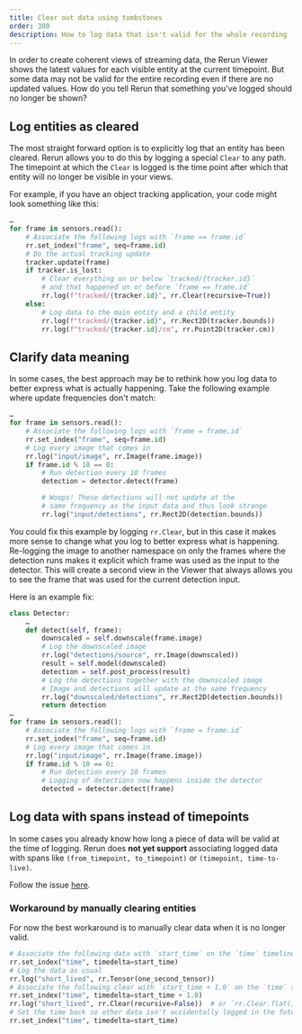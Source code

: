 ```yaml
---
title: Clear out data using tombstones
order: 300
description: How to log data that isn't valid for the whole recording
---
```

In order to create coherent views of streaming data, the Rerun Viewer shows the latest values for each visible entity at the current timepoint. But some data may not be valid for the entire recording even if there are no updated values. How do you tell Rerun that something you've logged should no longer be shown?

## Log entities as cleared
The most straight forward option is to explicitly log that an entity has been cleared. Rerun allows you to do this by logging a special `Clear` to any path. The timepoint at which the `Clear` is logged is the time point after which that entity will no longer be visible in your views.

For example, if you have an object tracking application, your code might look something like this:
```python
…
for frame in sensors.read():
    # Associate the following logs with `frame == frame.id`
    rr.set_index("frame", seq=frame.id)
    # Do the actual tracking update
    tracker.update(frame)
    if tracker.is_lost:
        # Clear everything on or below `tracked/{tracker.id}`
        # and that happened on or before `frame == frame.id`
        rr.log(f"tracked/{tracker.id}", rr.Clear(recursive=True))
    else:
        # Log data to the main entity and a child entity
        rr.log(f"tracked/{tracker.id}", rr.Rect2D(tracker.bounds))
        rr.log(f"tracked/{tracker.id}/cm", rr.Point2D(tracker.cm))

```
## Clarify data meaning
In some cases, the best approach may be to rethink how you log data to better express what is actually happening. Take the following example where update frequencies don't match:

```python
…
for frame in sensors.read():
    # Associate the following logs with `frame = frame.id`
    rr.set_index("frame", seq=frame.id)
    # Log every image that comes in
    rr.log("input/image", rr.Image(frame.image))
    if frame.id % 10 == 0:
        # Run detection every 10 frames
        detection = detector.detect(frame)

        # Woops! These detections will not update at the
        # same frequency as the input data and thus look strange
        rr.log("input/detections", rr.Rect2D(detection.bounds))
```
You could fix this example by logging `rr.Clear`, but in this case it makes more sense to change what you log to better express what is happening. Re-logging the image to another namespace on only the frames where the detection runs makes it explicit which frame was used as the input to the detector. This will create a second view in the Viewer that always allows you to see the frame that was used for the current detection input.

Here is an example fix:
```python
class Detector:
    …
    def detect(self, frame):
        downscaled = self.downscale(frame.image)
        # Log the downscaled image
        rr.log("detections/source", rr.Image(downscaled))
        result = self.model(downscaled)
        detection = self.post_process(result)
        # Log the detections together with the downscaled image
        # Image and detections will update at the same frequency
        rr.log("downscaled/detections", rr.Rect2D(detection.bounds))
        return detection
…
for frame in sensors.read():
    # Associate the following logs with `frame = frame.id`
    rr.set_index("frame", seq=frame.id)
    # Log every image that comes in
    rr.log("input/image", rr.Image(frame.image))
    if frame.id % 10 == 0:
        # Run detection every 10 frames
        # Logging of detections now happens inside the detector
        detected = detector.detect(frame)
```

## Log data with spans instead of timepoints
In some cases you already know how long a piece of data will be valid at the time of logging. Rerun does **not yet support** associating logged data with spans like `(from_timepoint, to_timepoint)` or `(timepoint, time-to-live)`.

Follow the issue [here](https://github.com/rerun-io/rerun/issues/3008).

### Workaround by manually clearing entities
For now the best workaround is to manually clear data when it is no longer valid.
```python
# Associate the following data with `start_time` on the `time` timeline
rr.set_index("time", timedelta=start_time)
# Log the data as usual
rr.log("short_lived", rr.Tensor(one_second_tensor))
# Associate the following clear with `start_time + 1.0` on the `time` timeline
rr.set_index("time", timedelta=start_time + 1.0)
rr.log("short_lived", rr.Clear(recursive=False))  # or `rr.Clear.flat()`
# Set the time back so other data isn't accidentally logged in the future.
rr.set_index("time", timedelta=start_time)
```

